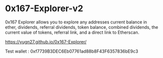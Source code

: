 # 0x167-Explorer-v2
0x167 Explorer allows you to explore any addresses current balance in ether, dividends, referral dividends, token balance, combined dividends, the current value of tokens, referral link, and a direct link to Etherscan.

https://yugn27.github.io/0x167-Explorer/

Test wallet :
0xf7739B3DEC6Eb07761ad88b8F43F6357836bE9c3
